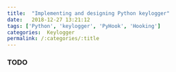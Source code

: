 ```yaml
---
title:  "Implementing and designing Python keylogger"
date:   2018-12-27 13:21:12
tags: ['Python', 'keylogger', 'PyHook', 'Hooking']
categories:  Keylogger
permalink: /:categories/:title
---
```


### TODO